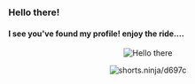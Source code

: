 ### Hello there!
#### I see you've found my profile! enjoy the ride....

<p align="center">
  <img src="http://www.quickmeme.com/img/32/327d10c25fd359a297ac7a178e4818cb977dcfe1aaf0b855074a0cd1b5d9cfbf.jpg" alt="Hello there" />
</p>

<p align="center">
  <img align="center" src="https://github-readme-stats.vercel.app/api?username=mbaraa&show_icons=true&locale=en" alt="shorts.ninja/d697c">
</p>
